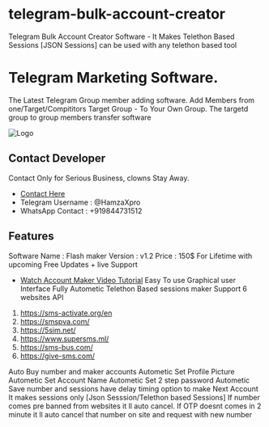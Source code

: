 # telegram-bulk-account-creator
Telegram Bulk Account Creator Software - It Makes Telethon Based Sessions [JSON Sessions] can be used with any telethon based tool


# Telegram Marketing Software.

The Latest Telegram Group member adding software. Add Members from one/Target/Compititors Target Group - To Your Own Group. The targetd group to group members transfer software

![Logo](https://blogger.googleusercontent.com/img/b/R29vZ2xl/AVvXsEiPNdfCEIW16pi1gtuUJ-VokNfMaiz5LgMsWyn84V4lJYmrbv_zhCtcjsh1mNoJzK3RAB8-aOZCGJYi3pk4sUplu8Xd6Dn7FGlf6tEbqX_u4-APdTu0Nm-h2R5kp-q8hihtDaGUTDNkhy_sf89o5sUezPi6vCI2G7Nql9AFoDkf9sBHykgFE3BtTPLEjA/s421/flashmakerv1.2.jpg)


## Contact Developer 

Contact Only for Serious Business, clowns Stay Away.

- [Contact Here](https://www.cryptoxpromoter.com/buy-now/)
- Telegram Username : @HamzaXpro
- WhatsApp Contact : +919844731512

## Features
Software Name : Flash maker
Version : v1.2 
Price : 150$ For Lifetime with upcoming Free Updates + live Support
- [Watch Account Maker Video Tutorial](https://www.youtube.com/watch?v=VdyyIK_iD_8)
Easy To use Graphical user Interface
Fully Autometic
Telethon Based sessions maker
Support 6 websites API
1. https://sms-activate.org/en
2. https://smspva.com/
3. https://5sim.net/
4. https://www.supersms.ml/
5. https://sms-bus.com/
6. https://give-sms.com/

Auto Buy number and maker accounts
Autometic Set Profile Picture
Autometic Set Account Name
Autometic Set 2 step password
Autometic Save number and sessions
have delay timing option to make Next Account
It makes sessions only [Json Sesssion/Telethon based Sessions]
If number comes pre banned from websites it ll auto cancel.
If OTP doesnt comes in 2 minute it ll auto cancel that number on site and request with new number

